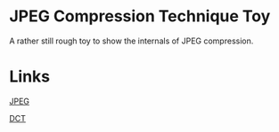 # JPEG Compression Technique Toy

A rather still rough toy to show the internals of JPEG compression.

# Links

[JPEG](https://github.com/corkami/pics/blob/master/binary/JPG.png)

[DCT](https://www-ljk.imag.fr/membres/Valerie.Perrier/SiteWeb/node9.html)
